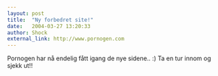 ```yaml
---
layout: post
title:  "Ny forbedret site!"
date:   2004-03-27 13:20:33
author: Shock
external_link: http://www.pornogen.com
---
```

Pornogen har nå endelig fått igang de nye sidene.. :) Ta en tur innom og
sjekk ut!!


